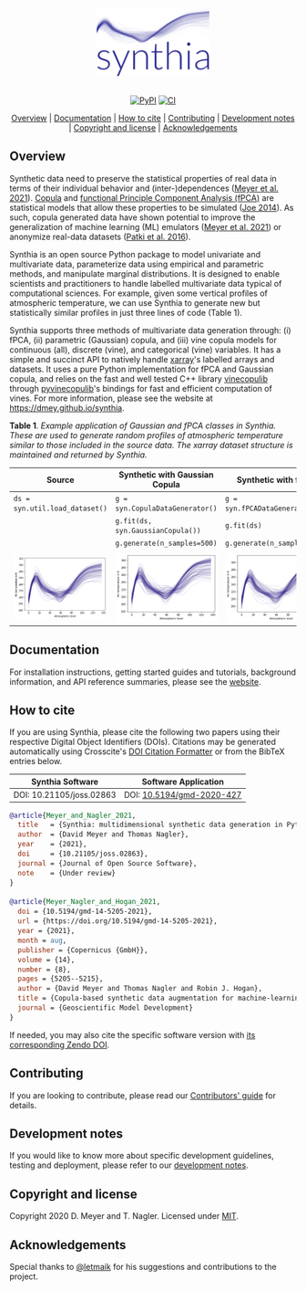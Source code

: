 <div align="center">
  <img src="assets/img/logo.png" alt="synthia" height="120"><br><br>

  [![PyPI](https://img.shields.io/pypi/v/synthia)](https://pypi.org/project/synthia) [![CI](https://github.com/dmey/synthia/workflows/CI/badge.svg)](https://github.com/dmey/synthia/actions)

  [Overview](#overview) | [Documentation](#documentation) | [How to cite](#how-to-cite) | [Contributing](#contributing) | [Development notes](#development-notes) | [Copyright and license](#copyright-and-license) | [Acknowledgements](#acknowledgements)
</div>

## Overview

Synthetic data need to preserve the statistical properties of real data in terms of their individual behavior and (inter-)dependences ([Meyer et al. 2021](https://doi.org/10.5194/gmd-2020-427)). [Copula](https://dmey.github.io/synthia/copula.html) and [functional Principle Component Analysis (fPCA)](https://dmey.github.io/synthia/fpca.html) are statistical models that allow these properties to be simulated ([Joe 2014](https://doi.org/10.1201/b17116)). As such, copula generated data have shown potential to improve the generalization of machine learning (ML) emulators ([Meyer et al. 2021](https://doi.org/10.5194/gmd-2020-427)) or anonymize real-data datasets ([Patki et al. 2016](https://doi.org/10.1109/DSAA.2016.49)).

Synthia is an open source Python package to model univariate and multivariate data, parameterize data using empirical and parametric methods, and manipulate marginal distributions. It is designed to enable scientists and practitioners to handle labelled multivariate data typical of computational sciences. For example, given some vertical profiles of atmospheric temperature, we can use Synthia to generate new but statistically similar profiles in just three lines of code (Table 1).

Synthia supports three methods of multivariate data generation through: (i) fPCA, (ii) parametric (Gaussian) copula, and (iii) vine copula models for continuous (all), discrete (vine), and categorical (vine) variables. It has a simple and succinct API to natively handle [xarray](https://xarray.pydata.org)'s labelled arrays and datasets. It uses a pure Python implementation for fPCA and Gaussian copula, and relies on the fast and well tested C++ library [vinecopulib](https://github.com/vinecopulib/vinecopulib) through [pyvinecopulib](https://github.com/vinecopulib/pyvinecopulib)'s bindings for fast and efficient computation of vines. For more information, please see the website at https://dmey.github.io/synthia.


**Table 1**. *Example application of Gaussian and fPCA classes in Synthia. These are used to generate random profiles of atmospheric temperature similar to those included in the source data. The xarray dataset structure is maintained and returned by Synthia.*

| Source                                       | Synthetic with Gaussian Copula                           | Synthetic with fPCA                              |
| -------------------------------------------- | -------------------------------------------------------- | ------------------------------------------------ |
| `ds = syn.util.load_dataset()`               | `g = syn.CopulaDataGenerator()`                          | `g = syn.fPCADataGenerator()`                    |
|                                              | `g.fit(ds, syn.GaussianCopula())`                        | `g.fit(ds)`                                      |
|                                              | `g.generate(n_samples=500)`                              | `g.generate(n_samples=500)`                      |
|                                              |                                                          |                                                  |
| ![Source](./assets/img/temperature_true.png) | ![Gaussian](./assets/img/temperature_synth_gaussian.png) | ![fPCA](./assets/img/temperature_synth_fPCA.png) |


## Documentation

For installation instructions, getting started guides and tutorials, background information, and API reference summaries, please see the [website](https://dmey.github.io/synthia).


## How to cite

If you are using Synthia, please cite the following two papers using their respective Digital Object Identifiers (DOIs). Citations may be generated automatically using Crosscite's [DOI Citation Formatter](https://citation.crosscite.org/) or from the BibTeX entries below.

| Synthia Software                   | Software Application                                              |
| ---------------------------------- | ----------------------------------------------------------------- |
| DOI: 10.21105/joss.02863           | DOI: [10.5194/gmd-2020-427](https://doi.org/10.5194/gmd-2020-427) |

```bibtex
@article{Meyer_and_Nagler_2021,
  title   = {Synthia: multidimensional synthetic data generation in Python},
  author  = {David Meyer and Thomas Nagler},
  year    = {2021},
  doi     = {10.21105/joss.02863},
  journal = {Journal of Open Source Software},
  note    = {Under review}
}

@article{Meyer_Nagler_and_Hogan_2021,
  doi = {10.5194/gmd-14-5205-2021},
  url = {https://doi.org/10.5194/gmd-14-5205-2021},
  year = {2021},
  month = aug,
  publisher = {Copernicus {GmbH}},
  volume = {14},
  number = {8},
  pages = {5205--5215},
  author = {David Meyer and Thomas Nagler and Robin J. Hogan},
  title = {Copula-based synthetic data augmentation for machine-learning emulators},
  journal = {Geoscientific Model Development}
}
```

If needed, you may also cite the specific software version with [its corresponding Zendo DOI](https://doi.org/10.5281/zenodo.4701278). 

## Contributing

If you are looking to contribute, please read our [Contributors' guide](CONTRIBUTING.md) for details.


## Development notes

If you would like to know more about specific development guidelines, testing and deployment, please refer to our [development notes](DEVELOP.md).


## Copyright and license

Copyright 2020 D. Meyer and T. Nagler. Licensed under [MIT](LICENSE.txt).


## Acknowledgements

Special thanks to [@letmaik](https://github.com/letmaik) for his suggestions and contributions to the project.
